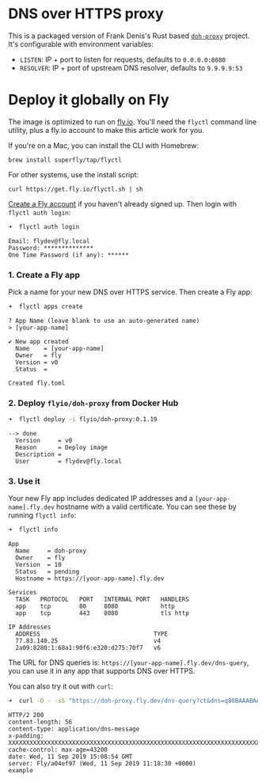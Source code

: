 
# DNS over HTTPS proxy

This is a packaged version of Frank Denis's Rust based [`doh-proxy`](https://github.com/jedisct1/rust-doh) project. It's configurable with environment variables:

* `LISTEN`: IP + port to listen for requests, defaults to `0.0.0.0:8080`
* `RESOLVER`: IP + port of upstream DNS resolver, defaults to `9.9.9.9:53`


# Deploy it globally on Fly

The image is optimized to run on [fly.io](https://fly.io/docs/future/). You'll need the `flyctl` command line utility, plus a fly.io account to make this article work for you.

If you're on a Mac, you can install the CLI with Homebrew:

~~~
brew install superfly/tap/flyctl
~~~

For other systems, use the install script:

~~~
curl https://get.fly.io/flyctl.sh | sh
~~~

[Create a Fly account](https://fly.io/app/sign-up) if you haven't already signed up. Then login with `flyctl auth login`:

~~~bash
➜  flyctl auth login
~~~
~~~
Email: flydev@fly.local
Password: **************
One Time Password (if any): ******
~~~

### 1. Create a Fly app

Pick a name for your new DNS over HTTPS service. Then create a Fly app:

~~~bash
➜  flyctl apps create
~~~
~~~
? App Name (leave blank to use an auto-generated name)
> [your-app-name]

✔ New app created
  Name    = [your-app-name]
  Owner   = fly
  Version = v0
  Status  =

Created fly.toml
~~~

### 2. Deploy `flyio/doh-proxy` from Docker Hub

~~~bash
➜  flyctl deploy -i flyio/doh-proxy:0.1.19
~~~
~~~
--> done
  Version     = v0
  Reason      = Deploy image
  Description =
  User        = flydev@fly.local
~~~

### 3. Use it

Your new Fly app includes dedicated IP addresses and a `[your-app-name].fly.dev` hostname with a valid certificate. You can see these by running `flyctl info`:

~~~bash
➜  flyctl info
~~~
~~~
App
  Name     = doh-proxy
  Owner    = fly
  Version  = 10
  Status   = pending
  Hostname = https://[your-app-name].fly.dev

Services
  TASK   PROTOCOL   PORT   INTERNAL PORT   HANDLERS
  app    tcp        80     8080            http
  app    tcp        443    8080            tls http

IP Addresses
  ADDRESS                                TYPE
  77.83.140.25                           v4
  2a09:8280:1:68a1:90f6:e320:d275:70f7   v6
~~~

The URL for DNS queries is: `https://[your-app-name].fly.dev/dns-query`, you can use it in any app that supports DNS over HTTPS.

You can also try it out with `curl`:

~~~bash
➜  curl -D - -sS "https://doh-proxy.fly.dev/dns-query?ct&dns=q80BAAABAAAAAAAAB2V4YW1wbGUDY29tAAABAAE" | strings
~~~
~~~
HTTP/2 200
content-length: 56
content-type: application/dns-message
x-padding: XXXXXXXXXXXXXXXXXXXXXXXXXXXXXXXXXXXXXXXXXXXXXXXXXXXXXXXXXXXXXXXXXXXXXXXX
cache-control: max-age=43200
date: Wed, 11 Sep 2019 15:08:54 GMT
server: Fly/a04ef97 (Wed, 11 Sep 2019 11:18:30 +0000)
example
~~~
